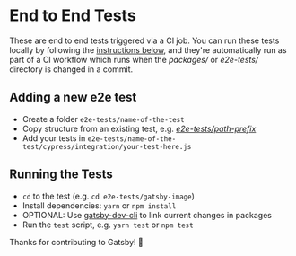 # End to End Tests

These are end to end tests triggered via a CI job. You can run these tests locally by following the [instructions below](#running-the-tests), and they're automatically run as part of a CI workflow which runs when the _packages/_ or _e2e-tests/_ directory is changed in a commit.

## Adding a new e2e test

- Create a folder `e2e-tests/name-of-the-test`
- Copy structure from an existing test, e.g. [_e2e-tests/path-prefix_](./path-prefix)
- Add your tests in `e2e-tests/name-of-the-test/cypress/integration/your-test-here.js`

## Running the Tests

- `cd` to the test (e.g. `cd e2e-tests/gatsby-image`)
- Install dependencies: `yarn` or `npm install`
- OPTIONAL: Use [gatsby-dev-cli][gatsby-dev-cli] to link current changes in packages
- Run the `test` script, e.g. `yarn test` or `npm test`

Thanks for contributing to Gatsby! 💜

[gatsby-dev-cli]: https://github.com/gatsbyjs/gatsby/tree/master/packages/gatsby-dev-cli
